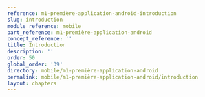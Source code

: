 ```yaml
---
reference: m1-première-application-android-introduction
slug: introduction
module_reference: mobile
part_reference: m1-première-application-android
concept_reference: ''
title: Introduction
description: ''
order: 50
global_order: '39'
directory: mobile/m1-première-application-android
permalink: mobile/m1-première-application-android/introduction
layout: chapters
---
```

